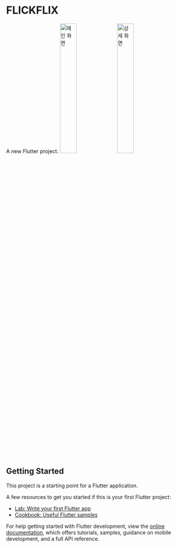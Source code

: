 # FLICKFLIX

A new Flutter project.
<img src = "![Simulator Screenshot - iPhone 15 Pro Max - 2024-08-13 at 00 24 43](https://github.com/user-attachments/assets/bfe42d1a-5d7b-446d-865c-d94d48dcd11d)"
alt = "메인 화면" style="width:30%; height:auto;">
<img src = "![Simulator Screenshot - iPhone 15 Pro Max - 2024-08-13 at 00 24 50](https://github.com/user-attachments/assets/6d0b7866-a4e1-40c7-911f-481a5f2381a4)"
alt = "상세 화면" style="width:30%; height:auto;">



## Getting Started

This project is a starting point for a Flutter application.

A few resources to get you started if this is your first Flutter project:

- [Lab: Write your first Flutter app](https://docs.flutter.dev/get-started/codelab)
- [Cookbook: Useful Flutter samples](https://docs.flutter.dev/cookbook)

For help getting started with Flutter development, view the
[online documentation](https://docs.flutter.dev/), which offers tutorials,
samples, guidance on mobile development, and a full API reference.

